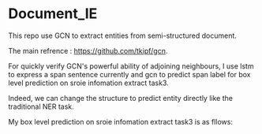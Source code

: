 # Document_IE

This repo use GCN to extract entities from semi-structured document.

The main refrence : https://github.com/tkipf/gcn.   

For quickly verify GCN's powerful ability of adjoining neighbours, I use lstm to express a span sentence currently and gcn to predict span label for box level prediction on sroie infomation extract task3.     

Indeed, we can change the structure to predict entity directly like the traditional NER task.     

My box level prediction on sroie infomation extract task3 is as fllows:

